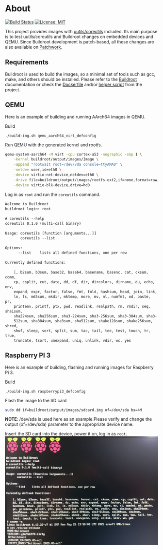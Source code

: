 # About

[![Build Status](https://gitlab.com/alexs-sh/uutils-coreutils-tester/badges/master/pipeline.svg)](https://gitlab.com/alexs-sh/uutils-coreutils-tester/-/commits/master)
[![License: MIT](https://img.shields.io/badge/License-MIT-yellow.svg)](https://opensource.org/licenses/MIT)

This project provides images with [uutils/coreutils](https://github.com/uutils/coreutils) included. Its main purpose is
to test uutils/coreutils and Buildroot changes on embedded devices and QEMU.
Since Buildroot development is patch-based, all these changes are also available on [Patchwork](https://patchwork.ozlabs.org/project/buildroot/patch/20250402165913.39797-2-shirokovalexs@gmail.com).

## Requirements

Buildroot is used to build the images, so a minimal set of tools such as gcc,
make, and others should be installed. Please refer to the
[Buildroot](https://buildroot.org/downloads/manual/manual.html#requirement)
documentation or check the [Dockerfile](dockerfiles/buildroot.Dockerfile) and/or
[helper script](helpers/prepare-build-host.sh) from the project.


## QEMU

Here is an example of building and running AArch64 images in QEMU.

Build

```
./build-img.sh qemu_aarch64_virt_defconfig
```

Run QEMU with the generated kernel and rootfs.

``` bash
qemu-system-aarch64 -M virt -cpu cortex-a53 -nographic -smp 1 \
    -kernel buildroot/output/images/Image \
    -append "rootwait root=/dev/vda console=ttyAMA0" \
    -netdev user,id=eth0 \
    -device virtio-net-device,netdev=eth0 \
    -drive file=buildroot/output/images/rootfs.ext2,if=none,format=raw,id=hd0 \
    -device virtio-blk-device,drive=hd0
```

Log in as `root` and run the `coreutils` command.

```
Welcome to Buildroot
buildroot login: root

# coreutils --help
coreutils 0.1.0 (multi-call binary)

Usage: coreutils [function [arguments...]]
       coreutils --list

Options:
      --list    lists all defined functions, one per row

Currently defined functions:

    [, b2sum, b3sum, base32, base64, basename, basenc, cat, cksum, comm,
    cp, csplit, cut, date, dd, df, dir, dircolors, dirname, du, echo, env,
    expand, expr, factor, false, fmt, fold, hashsum, head, join, link,
    ln, ls, md5sum, mkdir, mktemp, more, mv, nl, numfmt, od, paste, pr,
    printenv, printf, ptx, pwd, readlink, realpath, rm, rmdir, seq, sha1sum,
    sha224sum, sha256sum, sha3-224sum, sha3-256sum, sha3-384sum, sha3-
    512sum, sha384sum, sha3sum, sha512sum, shake128sum, shake256sum, shred,
    shuf, sleep, sort, split, sum, tac, tail, tee, test, touch, tr, true,
    truncate, tsort, unexpand, uniq, unlink, vdir, wc, yes
```


## Raspberry PI 3

Here is an example of building, flashing and running images for Raspberry Pi 3.

Build

```
./build-img.sh raspberrypi3_defconfig
```

Flash the image to the SD card


``` bash
sudo dd if=buildroot/output/images/sdcard.img of=/dev/sda bs=4M
```

**NOTE**: /dev/sda is used here as an example.Please verify and change the
output (of=/dev/sda) parameter to the appropriate device name.

Insert the SD card into the device, power it on, log in as `root`.
![rpi](./pics/rpi.jpg)
